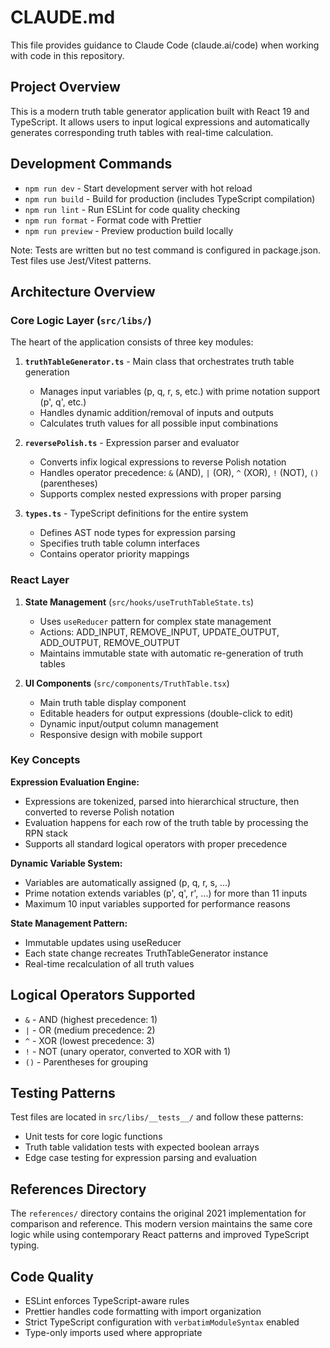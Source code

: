 # CLAUDE.md

This file provides guidance to Claude Code (claude.ai/code) when working with code in this repository.

## Project Overview

This is a modern truth table generator application built with React 19 and TypeScript. It allows users to input logical expressions and automatically generates corresponding truth tables with real-time calculation.

## Development Commands

- `npm run dev` - Start development server with hot reload
- `npm run build` - Build for production (includes TypeScript compilation)
- `npm run lint` - Run ESLint for code quality checking
- `npm run format` - Format code with Prettier
- `npm run preview` - Preview production build locally

Note: Tests are written but no test command is configured in package.json. Test files use Jest/Vitest patterns.

## Architecture Overview

### Core Logic Layer (`src/libs/`)

The heart of the application consists of three key modules:

1. **`truthTableGenerator.ts`** - Main class that orchestrates truth table generation
   - Manages input variables (p, q, r, s, etc.) with prime notation support (p', q', etc.)
   - Handles dynamic addition/removal of inputs and outputs
   - Calculates truth values for all possible input combinations

2. **`reversePolish.ts`** - Expression parser and evaluator
   - Converts infix logical expressions to reverse Polish notation
   - Handles operator precedence: `&` (AND), `|` (OR), `^` (XOR), `!` (NOT), `()` (parentheses)
   - Supports complex nested expressions with proper parsing

3. **`types.ts`** - TypeScript definitions for the entire system
   - Defines AST node types for expression parsing
   - Specifies truth table column interfaces
   - Contains operator priority mappings

### React Layer

1. **State Management** (`src/hooks/useTruthTableState.ts`)
   - Uses `useReducer` pattern for complex state management
   - Actions: ADD_INPUT, REMOVE_INPUT, UPDATE_OUTPUT, ADD_OUTPUT, REMOVE_OUTPUT
   - Maintains immutable state with automatic re-generation of truth tables

2. **UI Components** (`src/components/TruthTable.tsx`)
   - Main truth table display component
   - Editable headers for output expressions (double-click to edit)
   - Dynamic input/output column management
   - Responsive design with mobile support

### Key Concepts

**Expression Evaluation Engine:**
- Expressions are tokenized, parsed into hierarchical structure, then converted to reverse Polish notation
- Evaluation happens for each row of the truth table by processing the RPN stack
- Supports all standard logical operators with proper precedence

**Dynamic Variable System:**
- Variables are automatically assigned (p, q, r, s, ...)
- Prime notation extends variables (p', q', r', ...) for more than 11 inputs
- Maximum 10 input variables supported for performance reasons

**State Management Pattern:**
- Immutable updates using useReducer
- Each state change recreates TruthTableGenerator instance
- Real-time recalculation of all truth values

## Logical Operators Supported

- `&` - AND (highest precedence: 1)
- `|` - OR (medium precedence: 2) 
- `^` - XOR (lowest precedence: 3)
- `!` - NOT (unary operator, converted to XOR with 1)
- `()` - Parentheses for grouping

## Testing Patterns

Test files are located in `src/libs/__tests__/` and follow these patterns:
- Unit tests for core logic functions
- Truth table validation tests with expected boolean arrays
- Edge case testing for expression parsing and evaluation

## References Directory

The `references/` directory contains the original 2021 implementation for comparison and reference. This modern version maintains the same core logic while using contemporary React patterns and improved TypeScript typing.

## Code Quality

- ESLint enforces TypeScript-aware rules
- Prettier handles code formatting with import organization
- Strict TypeScript configuration with `verbatimModuleSyntax` enabled
- Type-only imports used where appropriate